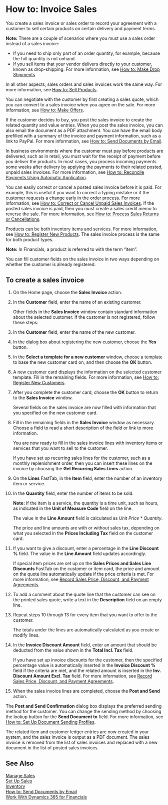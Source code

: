 <properties
                pageTitle="How to: Invoice Sales| Financials"
                description="Describes how to use sales invoices."
                services="project-madeira"
                documentationCenter=""
                authors="SorenGP"
/>
<tags
    ms.service="project-madeira"
    ms.topic="article"
    ms.devlang="na"
    ms.tgt_pltfrm="na"
    ms.workload="na"
    ms.date="10/31/2016"
    ms.author="SorenGP" />

# How to: Invoice Sales
You create a sales invoice or sales order to record your agreement with a customer to sell certain products on certain delivery and payment terms.  
  
**Note:** There are a couple of scenarios where you must use a sales order instead of a sales invoice:  

- If you need to ship only part of an order quantity, for example, because the full quantity is not onhand.  
- If you sell items that your vendor delivers directly to your customer, known as drop-shipping. For more information, see [How to: Make Drop Shipments](sales-how-drop-shipment.md).  
  
In all other aspects, sales orders and sales invoices work the same way. For more information, see [How to: Sell Products](sales-how-sell-products.md).

You can negotiate with the customer by first creating a sales quote, which you can convert to a sales invoice when you agree on the sale. For more information, see [How to: Make Offers](sales-how-make-offers.md).

If the customer decides to buy, you post the sales invoice to create the related quantity and value entries. When you post the sales invoice, you can also email the document as a PDF attachment. You can have the email body prefilled with a summary of the invoice and payment information, such as a link to PayPal. For more information, see [How to: Send Documents by Email](ui-how-send-documents-email.md).

In business environments where the customer must pay before products are delivered, such as in retail, you must wait for the receipt of payment before you deliver the products. In most cases, you process incoming payments some weeks after delivery by applying the payments to their related posted, unpaid sales invoices. For more information, see [How to: Reconcile Payments Using Automatic Application](receivables-how-reconcile-payments-auto-application.md).

You can easily correct or cancel a posted sales invoice before it is paid. For example, this is useful if you want to correct a typing mistake or if the customer requests a change early in the order process. For more information, see [How to: Correct or Cancel Unpaid Sales Invoices](sales-how-correct-cancel-sales-invoice.md). If the posted sales invoice is paid, then you must create a sales credit memo to reverse the sale. For more information, see [How to: Process Sales Returns or Cancellations](sales-how-process-sales-returns-cancellations.md).

Products can be both inventory items and services. For more information, see [How to: Register New Products](inventory-how-register-new-products.md). The sales invoice process is the same for both product types.

**Note:** In Financials, a product is referred to with the term “item”.

You can fill customer fields on the sales invoice in two ways depending on whether the customer is already registered.

## To create a sales invoice
1. On the Home page,  choose the **Sales Invoice** action.  
3. In the **Customer** field, enter the name of an existing customer.

   Other fields in the **Sales Invoice** window contain standard information about the selected customer. If the customer is not registered, follow these steps:
      
4. In the **Customer** field, enter the name of the new customer.
5. In the dialog box about registering the new customer, choose the **Yes** button.
6. In the **Select a template for a new customer** window, choose a template to base the new customer card on, and then choose the **OK** button.
7. A new customer card displays the information on the selected customer template. Fill in the remaining fields. For more information, see [How to: Register New Customers](sales-how-register-new-customers.md).  
8. After you complete the customer card, choose the **OK** button to return to the **Sales Invoice** window.
  
   Several fields on the sales invoice are now filled with information that you specified on the new customer card.  
  
9. Fill in the remaining fields in the **Sales Invoice** window as necessary. Choose a field to read a short description of the field or link to more information.  
  
   You are now ready to fill in the sales invoice lines with inventory items or services that you want to sell to the customer.  
  
   If you have set up recurring sales lines for the customer, such as a monthly replenishment order, then you can insert these lines on the invoice by choosing the **Get Recurring Sales Lines** action.  
  
10. On the **Lines** FastTab, in the **Item** field, enter the number of an inventory item or service.  
11. In the **Quantity** field, enter the number of items to be sold.  
  
    **Note:** If the item is a service, the quantity is a time unit, such as hours, as indicated in the **Unit of Measure Code** field on the line.  
  
    The value in the **Line Amount** field is calculated as *Unit Price* * *Quantity*.  
  
    The price and line amounts are with or without sales tax, depending on what you selected in the **Prices Including Tax** field on the customer card.  
  
12. If you want to give a discount, enter a percentage in the **Line Discount %** field. The value in the **Line Amount** field updates accordingly.  
  
    If special item prices are set up on the **Sales Prices and Sales Line Discounts** FastTab on the customer or item card, the price and amount on the quote line automatically update if the price criteria is met. For more information, see [Record Sales Price, Discount, and Payment Agreements](sales-how-record-sales-price-discount-payment-agreements.md).  
  
13. To add a comment about the quote line that the customer can see on the printed sales quote, write a text in the **Description** field on an empty line.  
14. Repeat steps 10 through 13 for every item that you want to offer to the customer.  
  
    The totals under the lines are automatically calculated as you create or modify lines.  
  
15. In the **Invoice Discount Amount** field, enter an amount that should be deducted from the value shown in the **Total Incl. Tax** field.
  
    If you have set up invoice discounts for the customer, then the specified percentage value is automatically inserted in the **Invoice Discount %** field if the criteria are met, and the related amount is inserted in the **Inv. Discount Amount Excl. Tax** field. For more information, see [Record Sales Price, Discount, and Payment Agreements](sales-how-record-sales-price-discount-payment-agreements.md).  
  
17. When the sales invoice lines are completed, choose the **Post and Send** action.  
  
The **Post and Send Confirmation** dialog box displays the preferred sending method for the customer. You can change the sending method by choosing the lookup button for the **Send Document to** field. For more information, see [How to: Set Up Document Sending Profiles](sales-how-setup-document-send-profiles.md).

The related item and customer ledger entries are now created in your system, and the sales invoice is output as a PDF document. The sales invoice is removed from the list of sales invoices and replaced with a new document in the list of posted sales invoices.
  
## See Also  
[Manage Sales](sales-manage-sales.md)  
[Set Up Sales](sales-setup-sales.md)  
[Inventory](inventory-manage-inventory.md)  
[How to: Send Documents by Email](ui-how-send-documents-email.md)  
[Work With Dynamics 365 for Financials](ui-work-product.md)
